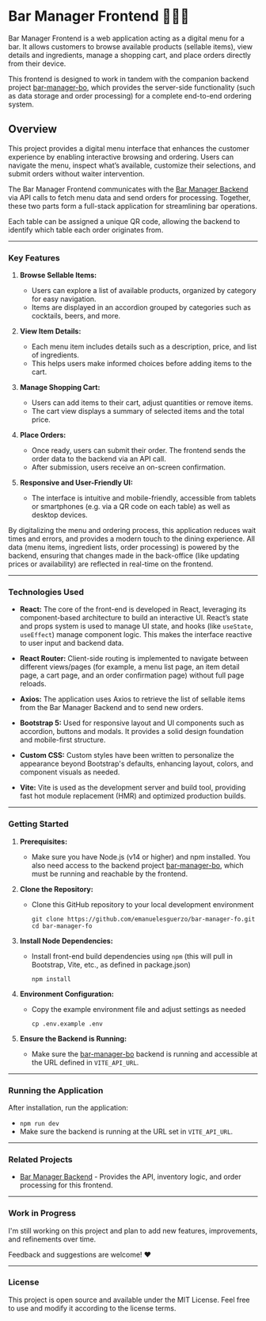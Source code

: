 
# Bar Manager Frontend 🧾🍹🍕

Bar Manager Frontend is a web application acting as a digital menu for a bar. It allows customers to browse available products (sellable items), view details and ingredients, manage a shopping cart, and place orders directly from their device. 

This frontend is designed to work in tandem with the companion backend project [bar-manager-bo](https://github.com/emanuelesguerzo/bar-manager-bo), which provides the server-side functionality (such as data storage and order processing) for a complete end-to-end ordering system.

## Overview

This project provides a digital menu interface that enhances the customer experience by enabling interactive browsing and ordering. Users can navigate the menu, inspect what’s available, customize their selections, and submit orders without waiter intervention. 

The Bar Manager Frontend communicates with the [Bar Manager Backend](https://github.com/emanuelesguerzo/bar-manager-bo) via API calls to fetch menu data and send orders for processing. Together, these two parts form a full-stack application for streamlining bar operations. 

Each table can be assigned a unique QR code, allowing the backend to identify which table each order originates from.

---

### Key Features

1. **Browse Sellable Items:**
   - Users can explore a list of available products, organized by category for easy navigation.
   - Items are displayed in an accordion grouped by categories such as cocktails, beers, and more.

2. **View Item Details:**
   - Each menu item includes details such as a description, price, and list of ingredients.
   - This helps users make informed choices before adding items to the cart.

3. **Manage Shopping Cart:**
   - Users can add items to their cart, adjust quantities or remove items.
   - The cart view displays a summary of selected items and the total price.

4. **Place Orders:**
   - Once ready, users can submit their order. The frontend sends the order data to the backend via an API call.
   - After submission, users receive an on-screen confirmation.

5. **Responsive and User-Friendly UI:**
   - The interface is intuitive and mobile-friendly, accessible from tablets or smartphones (e.g. via a QR code on each table) as well as desktop devices.

By digitalizing the menu and ordering process, this application reduces wait times and errors, and provides a modern touch to the dining experience. All data (menu items, ingredient lists, order processing) is powered by the backend, ensuring that changes made in the back-office (like updating prices or availability) are reflected in real-time on the frontend.

---

### Technologies Used

- **React:** The core of the front-end is developed in React, leveraging its component-based architecture to build an interactive UI. React’s state and props system is used to manage UI state, and hooks (like `useState`, `useEffect`) manage component logic. This makes the interface reactive to user input and backend data.

- **React Router:** Client-side routing is implemented to navigate between different views/pages (for example, a menu list page, an item detail page, a cart page, and an order confirmation page) without full page reloads.

- **Axios:** The application uses Axios to retrieve the list of sellable items from the Bar Manager Backend and to send new orders.

- **Bootstrap 5:** Used for responsive layout and UI components such as accordion, buttons and modals. It provides a solid design foundation and mobile-first structure.

- **Custom CSS:** Custom styles have been written to personalize the appearance beyond Bootstrap's defaults, enhancing layout, colors, and component visuals as needed.

- **Vite:** Vite is used as the development server and build tool, providing fast hot module replacement (HMR) and optimized production builds.

---

### Getting Started

1. **Prerequisites:**
   
    - Make sure you have Node.js (v14 or higher) and npm installed. You also need access to the backend project [bar-manager-bo](https://github.com/emanuelesguerzo/bar-manager-bo), which must be running and reachable by the frontend.

2. **Clone the Repository:**
   
    - Clone this GitHub repository to your local development environment


        ```
        git clone https://github.com/emanuelesguerzo/bar-manager-fo.git
        cd bar-manager-fo
        ```

3. **Install Node Dependencies:**
  
    - Install front-end build dependencies using `npm` (this will pull in Bootstrap, Vite, etc., as defined in package.json)
    
        ```
        npm install
        ```

4. **Environment Configuration:**
  
    - Copy the example environment file and adjust settings as needed
    
        ```
        cp .env.example .env
        ```

5. **Ensure the Backend is Running:**
    
    - Make sure the [bar-manager-bo](https://github.com/emanuelesguerzo/bar-manager-bo) backend is running and accessible at the URL defined in `VITE_API_URL`.

---

### Running the Application

After installation, run the application:

  - `npm run dev`
  - Make sure the backend is running at the URL set in `VITE_API_URL`.

---

### Related Projects

- [Bar Manager Backend](https://github.com/emanuelesguerzo/bar-manager-bo) - Provides the API, inventory logic, and order processing for this frontend.

---

### Work in Progress

I'm still working on this project and plan to add new features, improvements, and refinements over time.

Feedback and suggestions are welcome! ❤️

---

### License

This project is open source and available under the MIT License. Feel free to use and modify it according to the license terms.
